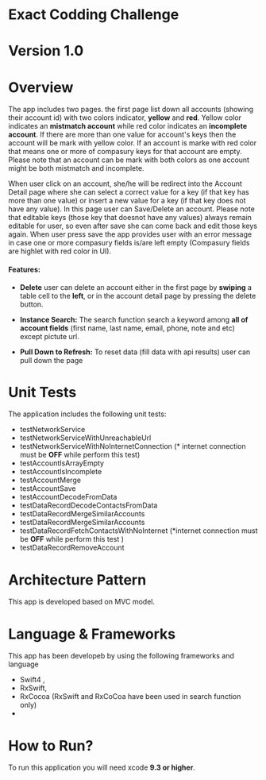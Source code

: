 # Exact Codding Challenge
# Version 1.0

# Overview
The app includes two pages. the first page list down all accounts (showing their account id) with two colors indicator, **yellow** and **red**. Yellow color indicates an **mistmatch account** while red color indicates an **incomplete account**. If there are more than one value for account's keys then the account will be mark with yellow color. If an account is marke with red color that means one or more of compasury keys for that account are empty.
Please note that an account can be mark with both colors as one account might be both mistmatch and incomplete.

When user click on an account, she/he will be redirect into the Account Detail page where she can  select a correct value for a key (if that key has more than one value) or insert a new value for a key (if that key does not have any value). In this page user can Save/Delete an account. Please note that editable keys (those key that doesnot have any values) always remain editable for user, so even after save she can come back and edit those keys again. When user press save the app provides user with an error message  in case one or more compasury fields is/are left empty (Compasury fields are highlet with red color in UI).
#### Features:
- **Delete**
user can delete an account either in the first page by **swiping** a table cell to the **left**, or in the account detail page by pressing the delete button.
- **Instance Search:** 
The search function search a keyword among **all of account fields** (first name, last name, email, phone, note and etc) except pictute url.


- **Pull Down to Refresh:**
To reset data (fill data with api results) user can pull down the page


# Unit Tests
The application includes the following unit tests:
- testNetworkService
- testNetworkServiceWithUnreachableUrl
- testNetworkServiceWithNoInternetConnection (* internet connection must be **OFF** while perform this test) 
- testAccountIsArrayEmpty
- testAccountIsIncomplete
- testAccountMerge
- testAccountSave
- testAccountDecodeFromData
- testDataRecordDecodeContactsFromData
- testDataRecordMergeSimilarAccounts
- testDataRecordMergeSimilarAccounts
- testDataRecordFetchContactsWithNoInternet (*internet connection must be **OFF** while perform this test ) 
- testDataRecordRemoveAccount

# Architecture Pattern

 This app is developed based on MVC model.

# Language & Frameworks 
This app has been developeb by using the following frameworks and language
- Swift4 , 
- RxSwift,
- RxCocoa (RxSwift and RxCoCoa have been used in search function only)
-
# How to Run?
To run this application you will need xcode **9.3 or higher**.

